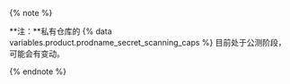 {% note %}

**注：**私有仓库的 {% data variables.product.prodname_secret_scanning_caps %} 目前处于公测阶段，可能会有变动。

{% endnote %}
